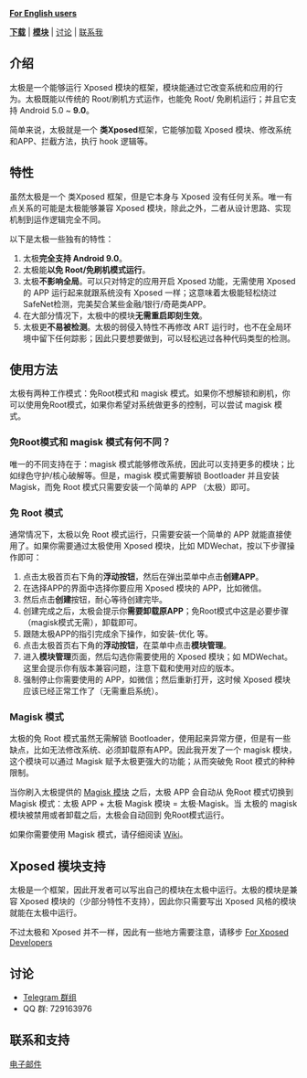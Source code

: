 **[For English users](README.md)**

[**下载**](DOWNLOAD_CN.md) \| [**模块**](MODULE_CN.md) \| [讨论](https://t.me/vxp_group)   \|   [联系我](mailto:twsxtd@gmail.com)

## 介绍

太极是一个能够运行 Xposed 模块的框架，模块能通过它改变系统和应用的行为。太极既能以传统的 Root/刷机方式运作，也能免 Root/ 免刷机运行；并且它支持 Android 5.0 ~ **9.0**。

简单来说，太极就是一个 **类Xposed**框架，它能够加载 Xposed 模块、修改系统和APP、拦截方法，执行 hook 逻辑等。

## 特性

虽然太极是一个 类Xposed 框架，但是它本身与 Xposed 没有任何关系。唯一有点关系的可能是太极能够兼容 Xposed 模块，除此之外，二者从设计思路、实现机制到运作逻辑完全不同。

以下是太极一些独有的特性：

1. 太极**完全支持 Android 9.0**。
2. 太极能**以免 Root/免刷机模式运行**。
3. 太极**不影响全局**。可以只对特定的应用开启 Xposed 功能，无需使用 Xposed 的 APP 运行起来就跟系统没有 Xposed 一样；这意味着太极能轻松绕过SafeNet检测，完美契合某些金融/银行/奇葩类APP。
4. 在大部分情况下，太极中的模块**无需重启即刻生效**。
5. 太极更**不易被检测**。太极的弱侵入特性不再修改 ART 运行时，也不在全局环境中留下任何踪影；因此只要想要做到，可以轻松逃过各种代码类型的检测。

## 使用方法

太极有两种工作模式：免Root模式和 magisk 模式。如果你不想解锁和刷机，你可以使用免Root模式，如果你希望对系统做更多的控制，可以尝试 magisk 模式。

### 免Root模式和 magisk 模式有何不同？

唯一的不同支持在于：magisk 模式能够修改系统，因此可以支持更多的模块；比如绿色守护/核心破解等。但是，magisk 模式需要解锁 Bootloader 并且安装 Magisk，而免 Root 模式只需要安装一个简单的 APP （太极）即可。

### 免 Root 模式

通常情况下，太极以免 Root 模式运行，只需要安装一个简单的 APP 就能直接使用了。如果你需要通过太极使用 Xposed 模块，比如 MDWechat，按以下步骤操作即可：

1. 点击太极首页右下角的**浮动按钮**，然后在弹出菜单中点击**创建APP**。
2. 在选择APP的界面中选择你要应用 Xposed 模块的 APP，比如微信。
3. 然后点击**创建**按钮，耐心等待创建完毕。
4. 创建完成之后，太极会提示你**需要卸载原APP**；免Root模式中这是必要步骤（magisk模式无需），卸载即可。
5. 跟随太极APP的指引完成余下操作，如安装-优化 等。
6. 点击太极首页右下角的**浮动按钮**，在菜单中点击**模块管理**。
7. 进入**模块管理**页面，然后勾选你需要使用的 Xposed 模块；如 MDWechat。这里会提示你有版本兼容问题，注意下载和使用对应的版本。
8. 强制停止你需要使用的 APP，如微信；然后重新打开，这时候 Xposed 模块应该已经正常工作了（无需重启系统）。

### Magisk 模式

太极的免 Root 模式虽然无需解锁 Bootloader，使用起来异常方便，但是有一些缺点，比如无法修改系统、必须卸载原有APP。因此我开发了一个 magisk 模块，这个模块可以通过 Magisk 赋予太极更强大的功能；从而突破免 Root 模式的种种限制。

当你刷入太极提供的 [Magisk 模块](https://github.com/taichi-framework/TaiChi-Magisk/releases) 之后，太极 APP 会自动从 免Root 模式切换到 Magisk 模式：太极 APP + 太极 Magisk 模块 = 太极·Magisk。当 太极的 magisk 模块被禁用或者卸载之后，太极会自动回到 免Root模式运行。

如果你需要使用 Magisk 模式，请仔细阅读 [Wiki](https://github.com/taichi-framework/TaiChi/wiki/taichi-magisk-zh)。

## Xposed 模块支持

太极是一个框架，因此开发者可以写出自己的模块在太极中运行。太极的模块是兼容 Xposed 模块的（少部分特性不支持），因此你只需要写出 Xposed 风格的模块就能在太极中运行。

不过太极和 Xposed 并不一样，因此有一些地方需要注意，请移步 [For Xposed Developers](https://github.com/taichi-framework/TaiChi/wiki/For-Xposed-developer)

## 讨论

- [Telegram 群组](https://t.me/vxp_group)
- QQ 群: 729163976

## 联系和支持

[电子邮件](mailto:twsxtd@gmail.com)

